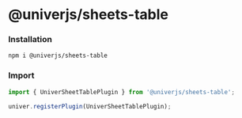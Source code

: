 # @univerjs/sheets-table

### Installation

```shell
npm i @univerjs/sheets-table
```

### Import

```ts
import { UniverSheetTablePlugin } from '@univerjs/sheets-table';

univer.registerPlugin(UniverSheetTablePlugin);
```

<!-- Links -->
[npm-version-shield]: https://img.shields.io/npm/v/@univerjs/sheets-table?style=flat-square
[npm-version-link]: https://npmjs.com/package/@univerjs/sheets-table
[npm-license-shield]: https://img.shields.io/npm/l/@univerjs/sheets-table?style=flat-square
[npm-downloads-shield]: https://img.shields.io/npm/dm/@univerjs/sheets-table?style=flat-square

